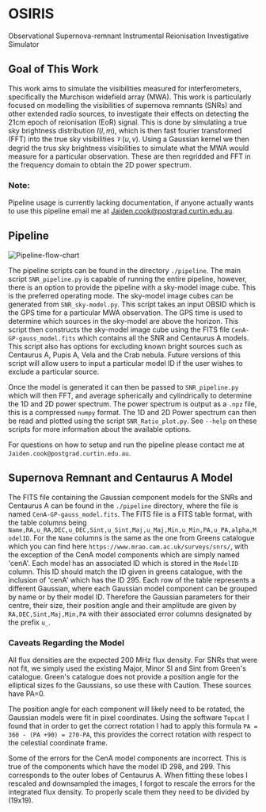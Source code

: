 # OSIRIS
Observational Supernova-remnant Instrumental Reionisation Investigative Simulator


## Goal of This Work

This work aims to simulate the visibilities measured for interferometers, specifically the Murchison widefield array (MWA). This work is particularly focused on modelling the visibilities of supernova remnants (SNRs) and other extended radio sources, to investigate their effects on detecting the 21cm epoch of reionisation (EoR) signal. This is done by simulating a true sky brightness distribution $I(l,m)$, which is then fast fourier transformed (FFT) into the true sky visibilities $\mathcal{V}(u,v)$. Using a Gaussian kernel we then degrid the trus sky brightness visibilities to simulate what the MWA would measure for a particular observation. These are then regridded and FFT in the frequency domain to obtain the 2D power spectrum.


### Note:

Pipeline usage is currently lacking documentation, if anyone actually wants to use this pipeline email me at Jaiden.cook@postgrad.curtin.edu.au.

## Pipeline

![Pipeline-flow-chart](https://user-images.githubusercontent.com/43106834/158518789-ac0d5416-4f02-4ca0-a929-7b511b59f8a7.png)

The pipeline scripts can be found in the directory ```./pipeline```. The main script ```SNR_pipeline.py``` is capable of running the entire pipeline, however, there is an option to provide the pipeline with a sky-model image cube. This is the preferred operating mode. The sky-model image cubes can be generated from ```SNR_sky-model.py```. This script takes an input OBSID which is the GPS time for a particular MWA observation. The GPS time is used to determine which sources in the sky-model are above the horizon. This script then constructs the sky-model image cube using the FITS file ```CenA-GP-gauss_model.fits``` which contains all the SNR and Centaurus A models. This script also has options for excluding known bright sources such as Centaurus A, Pupis A, Vela and the Crab nebula. Future versions of this script will allow users to input a particular model ID if the user wishes to exclude a particular source.

Once the model is generated it can then be passed to ```SNR_pipeline.py``` which will then FFT, and average spherically and cylindrically to determine the 1D and 2D power spectrum. The power spectrum is output as a ```.npz``` file, this is a compressed ```numpy``` format. The 1D and 2D Power spectrum can then be read and plotted using the script ```SNR_Ratio_plot.py```. See ```--help``` on these scripts for more information about the available options.

For questions on how to setup and run the pipeline please contact me at ```Jaiden.cook@postgrad.curtin.edu.au```.

## Supernova Remnant and Centaurus A Model

The FITS file containing the Gaussian component models for the SNRs and Centaurus A can be found in the ```./pipeline``` directory, where the file is named ```CenA-GP-gauss_model.fits```. The FITS file is a FITS table format, with the table columns being ```Name,RA,u_RA,DEC,u_DEC,Sint,u_Sint,Maj,u_Maj,Min,u_Min,PA,u_PA,alpha,ModelID```. For the ```Name``` columns is the same as the one from Greens catalogue which you can find here ```https://www.mrao.cam.ac.uk/surveys/snrs/```, with the exception of the CenA model components which are simply named 'cenA'. Each model has an associated ID which is stored in the ```ModelID``` column. This ID should match the ID given in greens catalogue, with the inclusion of 'cenA' which has the ID 295. Each row of the table represents a different Gaussian, where each Gaussian model component can be grouped by name or by their model ID. Therefore the Gaussian parameters for their centre, their size, their position angle and their amplitude are given by ```RA,DEC,Sint,Maj,Min,PA``` with their associated error columns designated by the prefix ```u_```.

### Caveats Regarding the Model
All flux densities are the expected 200 MHz flux density. For SNRs that were not fit, we simply used the existing Major, Minor SI and Sint from Green's catalogue. Green's catalogue does not provide a position angle for the elliptical sizes fo the Gaussians, so use these with Caution. These sources have PA=0. 

The position angle for each component will likely need to be rotated, the Gaussian models were fit in pixel coordinates. Using the software ```Topcat``` I found that in order to get the correct rotation I had to apply this formula ```PA = 360 - (PA +90) = 270-PA```, this provides the correct rotation with respect to the celestial coordinate frame. 

Some of the errors for the CenA model components are incorrect. This is true of the components which have the model ID 298, and 299. This corresponds to the outer lobes of Centaurus A. When fitting these lobes I rescaled and downsampled the images, I forgot to rescale the errors for the integrated flux density. To properly scale them they need to be divided by (19x19).

